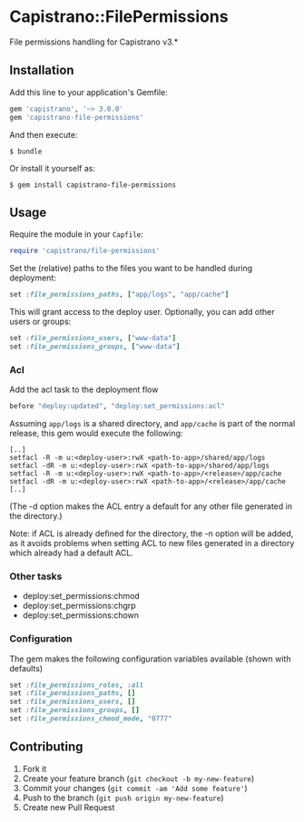 # Capistrano::FilePermissions

File permissions handling for Capistrano v3.*

## Installation

Add this line to your application's Gemfile:

```ruby
gem 'capistrano', '~> 3.0.0'
gem 'capistrano-file-permissions'
```

And then execute:

    $ bundle

Or install it yourself as:

    $ gem install capistrano-file-permissions

## Usage

Require the module in your `Capfile`:

```ruby
require 'capistrano/file-permissions'
```

Set the (relative) paths to the files you want to be handled during deployment:

```ruby
set :file_permissions_paths, ["app/logs", "app/cache"]
```

This will grant access to the deploy user. Optionally, you can add other users or groups:
```ruby
set :file_permissions_users, ["www-data"]
set :file_permissions_groups, ["www-data"]
```

### Acl

Add the acl task to the deployment flow

```ruby
before "deploy:updated", "deploy:set_permissions:acl"
```

Assuming `app/logs` is a shared directory, and `app/cache` is part of the normal
release, this gem would execute the following:

```
[..] 
setfacl -R -m u:<deploy-user>:rwX <path-to-app>/shared/app/logs
setfacl -dR -m u:<deploy-user>:rwX <path-to-app>/shared/app/logs
setfacl -R -m u:<deploy-user>:rwX <path-to-app>/<release>/app/cache
setfacl -dR -m u:<deploy-user>:rwX <path-to-app>/<release>/app/cache
[..]
```

(The -d option makes the ACL entry a default for any other file generated in the directory.)

Note: if ACL is already defined for the directory, the -n option will be added, as it avoids problems when setting ACL to new files generated in a directory which already had a default ACL.

### Other tasks
* deploy:set_permissions:chmod
* deploy:set_permissions:chgrp
* deploy:set_permissions:chown
### Configuration

The gem makes the following configuration variables available (shown with defaults)

```ruby
set :file_permissions_roles, :all
set :file_permissions_paths, []
set :file_permissions_users, []
set :file_permissions_groups, []
set :file_permissions_chmod_mode, "0777"
```

## Contributing

1. Fork it
2. Create your feature branch (`git checkout -b my-new-feature`)
3. Commit your changes (`git commit -am 'Add some feature'`)
4. Push to the branch (`git push origin my-new-feature`)
5. Create new Pull Request
